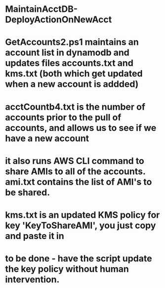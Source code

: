 # MaintainAcctDB-DeployActionOnNewAcct
# GetAccounts2.ps1 maintains an account list in dynamodb and updates files accounts.txt and kms.txt (both which get updated when a new account is addded) 
# acctCountb4.txt is the number of accounts prior to the pull of accounts, and allows us to see if we have a new account
# it also runs AWS CLI command to share AMIs to all of the accounts.  ami.txt contains the list of AMI's to be shared. 
# kms.txt is an updated KMS policy for key 'KeyToShareAMI', you just copy and paste it in
# to be done - have the script update the key policy without human intervention.

